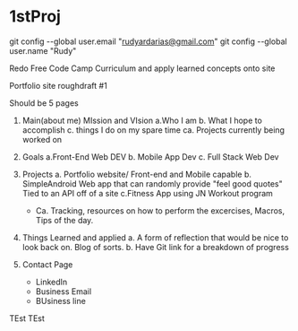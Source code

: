 # 1stProj

git config --global user.email "rudyardarias@gmail.com"
  git config --global user.name "Rudy"


Redo Free Code Camp Curriculum and apply learned concepts onto site

Portfolio site roughdraft #1

Should be 5 pages

1. Main(about me)
   MIssion and VIsion
   a.Who I am
   b. What I hope to accomplish
    c. things I do on my spare time
      ca. Projects currently being worked on


2. Goals
   a.Front-End Web DEV
    b. Mobile App Dev
      c. Full Stack Web Dev


3. Projects
  a. Portfolio website/ Front-end and Mobile capable
  b. SimpleAndroid Web app that can randomly provide "feel good quotes" Tied to an API off of a site
  c.Fitness App using JN Workout program
    - Ca. Tracking, resources on how to perform the excercises, Macros, Tips of the day.



4. Things Learned and applied
   a. A form of reflection that would be nice to look back on. Blog of sorts.
   b. Have Git link for a breakdown of progress


5. Contact Page
    - LinkedIn
    - Business Email
    - BUsiness line

TEst TEst
